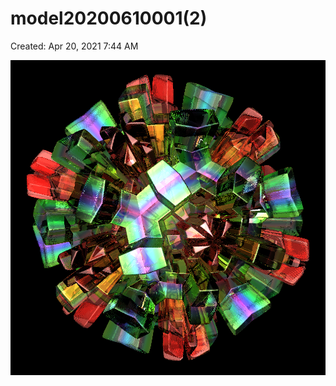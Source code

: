 # model20200610001(2)

Created: Apr 20, 2021 7:44 AM

![model20200610001(2)%2072f6a90970eb488485946e3fdbbf1a91/model20200610001(2).png](model20200610001(2)%2072f6a90970eb488485946e3fdbbf1a91/model20200610001(2).png)